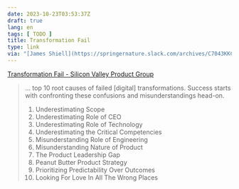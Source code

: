 ```yaml
---
date: 2023-10-23T03:53:37Z
draft: true
lang: en
tags: [ TODO ]
title: Transformation Fail
type: link
via: "[James Shiell](https://springernature.slack.com/archives/C7043KKC2/p1696674225990519)"
---
```


[Transformation Fail - Silicon Valley Product Group](https://www.svpg.com/transformation-fail/)

> … top 10 root causes of failed [digital] transformations.  Success starts with confronting these confusions and misunderstandings head-on.
>
> 1. Underestimating Scope
> 2. Underestimating Role of CEO
> 3. Underestimating Role of Technology
> 4. Underestimating the Critical Competencies
> 5. Misunderstanding Role of Engineering
> 6. Misunderstanding Nature of Product
> 7. The Product Leadership Gap
> 8. Peanut Butter Product Strategy
> 9. Prioritizing Predictability Over Outcomes
> 10. Looking For Love In All The Wrong Places
